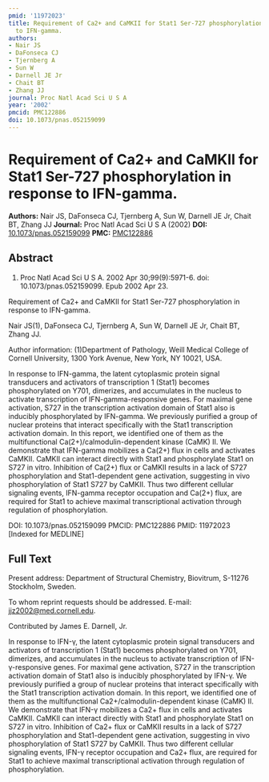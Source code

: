 ```yaml
---
pmid: '11972023'
title: Requirement of Ca2+ and CaMKII for Stat1 Ser-727 phosphorylation in response
  to IFN-gamma.
authors:
- Nair JS
- DaFonseca CJ
- Tjernberg A
- Sun W
- Darnell JE Jr
- Chait BT
- Zhang JJ
journal: Proc Natl Acad Sci U S A
year: '2002'
pmcid: PMC122886
doi: 10.1073/pnas.052159099
---
```


# Requirement of Ca2+ and CaMKII for Stat1 Ser-727 phosphorylation in response to IFN-gamma.
**Authors:** Nair JS, DaFonseca CJ, Tjernberg A, Sun W, Darnell JE Jr, Chait BT, Zhang JJ
**Journal:** Proc Natl Acad Sci U S A (2002)
**DOI:** [10.1073/pnas.052159099](https://doi.org/10.1073/pnas.052159099)
**PMC:** [PMC122886](https://www.ncbi.nlm.nih.gov/pmc/articles/PMC122886/)

## Abstract

1. Proc Natl Acad Sci U S A. 2002 Apr 30;99(9):5971-6. doi:
10.1073/pnas.052159099.  Epub 2002 Apr 23.

Requirement of Ca2+ and CaMKII for Stat1 Ser-727 phosphorylation in response to 
IFN-gamma.

Nair JS(1), DaFonseca CJ, Tjernberg A, Sun W, Darnell JE Jr, Chait BT, Zhang JJ.

Author information:
(1)Department of Pathology, Weill Medical College of Cornell University, 1300 
York Avenue, New York, NY 10021, USA.

In response to IFN-gamma, the latent cytoplasmic protein signal transducers and 
activators of transcription 1 (Stat1) becomes phosphorylated on Y701, dimerizes, 
and accumulates in the nucleus to activate transcription of IFN-gamma-responsive 
genes. For maximal gene activation, S727 in the transcription activation domain 
of Stat1 also is inducibly phosphorylated by IFN-gamma. We previously purified a 
group of nuclear proteins that interact specifically with the Stat1 
transcription activation domain. In this report, we identified one of them as 
the multifunctional Ca(2+)/calmodulin-dependent kinase (CaMK) II. We demonstrate 
that IFN-gamma mobilizes a Ca(2+) flux in cells and activates CaMKII. CaMKII can 
interact directly with Stat1 and phosphorylate Stat1 on S727 in vitro. 
Inhibition of Ca(2+) flux or CaMKII results in a lack of S727 phosphorylation 
and Stat1-dependent gene activation, suggesting in vivo phosphorylation of Stat1 
S727 by CaMKII. Thus two different cellular signaling events, IFN-gamma receptor 
occupation and Ca(2+) flux, are required for Stat1 to achieve maximal 
transcriptional activation through regulation of phosphorylation.

DOI: 10.1073/pnas.052159099
PMCID: PMC122886
PMID: 11972023 [Indexed for MEDLINE]

## Full Text

Present address: Department of Structural Chemistry, Biovitrum, S-11276 Stockholm, Sweden.

To whom reprint requests should be addressed. E-mail: jjz2002@med.cornell.edu.

Contributed by James E. Darnell, Jr.

In response to IFN-γ, the latent cytoplasmic protein signal transducers and activators of transcription 1 (Stat1) becomes phosphorylated on Y701, dimerizes, and accumulates in the nucleus to activate transcription of IFN-γ-responsive genes. For maximal gene activation, S727 in the transcription activation domain of Stat1 also is inducibly phosphorylated by IFN-γ. We previously purified a group of nuclear proteins that interact specifically with the Stat1 transcription activation domain. In this report, we identified one of them as the multifunctional Ca2+/calmodulin-dependent kinase (CaMK) II. We demonstrate that IFN-γ mobilizes a Ca2+ flux in cells and activates CaMKII. CaMKII can interact directly with Stat1 and phosphorylate Stat1 on S727 in vitro. Inhibition of Ca2+ flux or CaMKII results in a lack of S727 phosphorylation and Stat1-dependent gene activation, suggesting in vivo phosphorylation of Stat1 S727 by CaMKII. Thus two different cellular signaling events, IFN-γ receptor occupation and Ca2+ flux, are required for Stat1 to achieve maximal transcriptional activation through regulation of phosphorylation.
